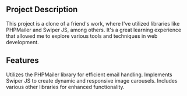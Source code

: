 ## Project Description
This project is a clone of a friend's work, where I've utilized libraries like PHPMailer and Swiper JS, among others. It's a great learning experience that allowed me to explore various tools and techniques in web development.

## Features
Utilizes the PHPMailer library for efficient email handling. Implements Swiper JS to create dynamic and responsive image carousels. Includes various other libraries for enhanced functionality.
